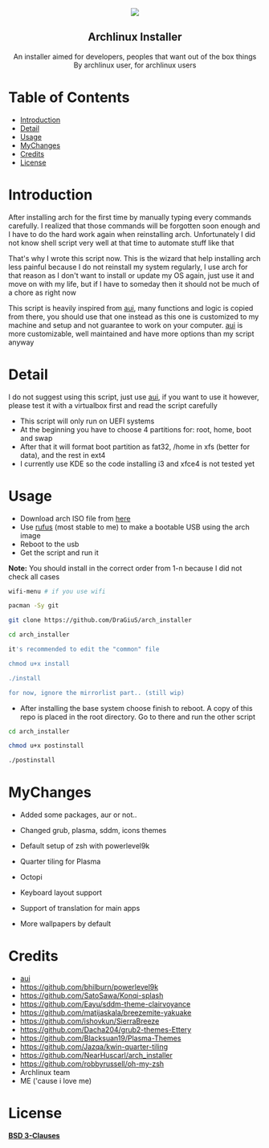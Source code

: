 
<html>
<p align="center">
    <img src="https://cdn.iconscout.com/icon/free/png-256/linux-13-532188.png">
</p>
<h2 align="center">Archlinux Installer</h2>
    <p align="center">
   An installer aimed for developers, peoples that want out of the box things
    <br>
    By archlinux user, for archlinux users
</p>
    
 # Table of Contents

- [Introduction](#introduction)
- [Detail](#detail)
- [Usage](#usage)
- [MyChanges](#mychanges)
- [Credits](#credits)
- [License](#license)

# Introduction 

After installing arch for the first time by manually typing every commands
carefully. I realized that those commands will be forgotten soon enough and I
have to do the hard work again when reinstalling arch. Unfortunately I did not
know shell script very well at that time to automate stuff like that

That's why I wrote this script now. This is the wizard that help installing
arch less painful because I do not reinstall my system regularly, I use arch
for that reason as I don't want to install or update my OS again, just use it
and move on with my life, but if I have to someday then it should not be much
of a chore as right now

This script is heavily inspired from [aui][1], many functions and logic is copied
from there, you should use that one instead as this one is customized to my
machine and setup and not guarantee to work on your computer. [aui][1] is more
customizable, well maintained and have more options than my script anyway

# Detail

I do not suggest using this script, just use [aui][1], if you want to use it
however, please test it with a virtualbox first and read the script carefully

* This script will only run on UEFI systems
* At the beginning you have to choose 4 partitions for: root, home, boot and swap
* After that it will format boot partition as fat32, /home in xfs (better for data), and the rest in ext4
* I currently use KDE so the code installing i3 and xfce4 is not tested yet

#  Usage

* Download arch ISO file from [here][2]
* Use [rufus][3] (most stable to me) to make a bootable USB using the arch image
* Reboot to the usb
* Get the script and run it

**Note:** You should install in the correct order from 1-n because I did not
check all cases

```bash
wifi-menu # if you use wifi

pacman -Sy git

git clone https://github.com/DraGiuS/arch_installer

cd arch_installer

it's recommended to edit the "common" file

chmod u+x install

./install

for now, ignore the mirrorlist part.. (still wip)
```

* After installing the base system choose finish to reboot. A copy of this repo
is placed in the root directory. Go to there and run the other script

```bash
cd arch_installer

chmod u+x postinstall

./postinstall
```

# MyChanges
* Added some packages, aur or not..

* Changed grub, plasma, sddm, icons themes

* Default setup of zsh with powerlevel9k

* Quarter tiling for Plasma

* Octopi

* Keyboard layout support

* Support of translation for main apps

* More wallpapers by default 

#  Credits

* [aui][1]
* https://github.com/bhilburn/powerlevel9k
* https://github.com/SatoSawa/Konqi-splash
* https://github.com/Eayu/sddm-theme-clairvoyance
* https://github.com/matijaskala/breezemite-yakuake
* https://github.com/ishovkun/SierraBreeze
* https://github.com/Dacha204/grub2-themes-Ettery
* https://github.com/Blacksuan19/Plasma-Themes
* https://github.com/Jazqa/kwin-quarter-tiling
* https://github.com/NearHuscarl/arch_installer
* https://github.com/robbyrussell/oh-my-zsh
* Archlinux team
* ME ('cause i love me)
# License

[**BSD 3-Clauses**](../master/LICENSE.md)

[1]: https://github.com/helmuthdu/aui
[2]: https://www.archlinux.org/download/
[3]: https://rufus.akeo.ie/
